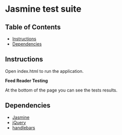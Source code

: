 # Jasmine test suite

## Table of Contents

* [Instructions](#instructions)
* [Dependencies](#dependencies)

## Instructions

Open index.html to run the application.

**Feed Reader Testing**

At the bottom of the page you can see the tests results.

## Dependencies

* [Jasmine](https://github.com/jasmine/jasmine-gem)
* [jQuery](https://github.com/jquery/jquery)
* [handlebars](https://github.com/wycats/handlebars.js)
